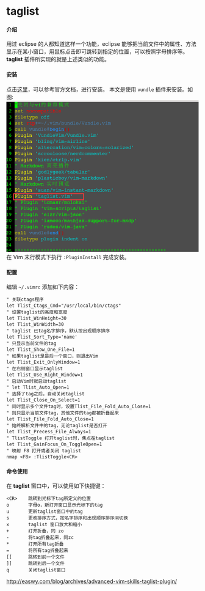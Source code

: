 # taglist

#### 介绍
用过 eclipse 的人都知道这样一个功能，eclipse 能够把当前文件中的属性、方法显示在某小窗口，用鼠标点击即可跳转到指定的位置，可以按照字母排序等。**taglist** 插件所实现的就是上述类似的功能。

#### 安装
点击[这里](http://www.vim.org/scripts/script.php?script_id=273)，可以参考官方文档，进行安装。
本文是使用 `vundle` 插件来安装。如图: 
![Vundle](./images/taglist/vim_taglist.png)   
在 Vim 末行模式下执行 `:PluginInstall` 完成安装。

#### 配置
编辑 `~/.vimrc` 添加如下内容：
```
" 关联ctags程序
let Tlist_Ctags_Cmd="/usr/local/bin/ctags"
" 设置taglist的高度和宽度
let Tlist_WinHeight=30
let Tlist_WinWidth=30
" taglist 已tag名字排序，默认按出现顺序排序
let Tlist_Sort_Type='name'
" 只显示当前文件的tag
let Tlist_Show_One_File=1
" 如果taglist是最后一个窗口，则退出Vim
let Tlist_Exit_OnlyWindow=1
" 在右侧窗口显示taglist
let Tlist_Use_Right_Window=1
" 启动Vim时就启动taglist
" let Tlist_Auto_Open=1
" 选择了tag之后，自动关闭taglist
let Tlist_Close_On_Select=1
" 同时显示多个文件tag时，设置Tlist_File_Fold_Auto_Close=1
" 则只显示当前文件tag，其他文件的tag都被折叠起来
let Tlist_File_Fold_Auto_Close=1
" 始终解析文件中的tag，无论taglist是否打开
let Tlist_Precess_File_Always=1
" TlistToggle 打开taglist时，焦点在taglist
let Tlist_GainFocus_On_ToggleOpen=1
" 映射 F8 打开或者关闭 taglist
nmap <F8> :TlistToggle<CR>
```

#### 命令使用
在 **taglist** 窗口中，可以使用如下快捷键：
```
<CR>    跳转到光标下tag所定义的位置
o       字母o，新打开窗口显示光标下的tag 
u       更新taglist窗口中的tag
s       更改排序方式，按名字排序和出现顺序排序间切换
x       taglist 窗口放大和缩小
+       打开折叠，同 zo
-       将tag折叠起来，同zc
*       打开所有tag折叠
=       将所有tag折叠起来
[[      跳转到前一个文件
]]      跳转到后一个文件
q       关闭taglist窗口
```

http://easwy.com/blog/archives/advanced-vim-skills-taglist-plugin/


